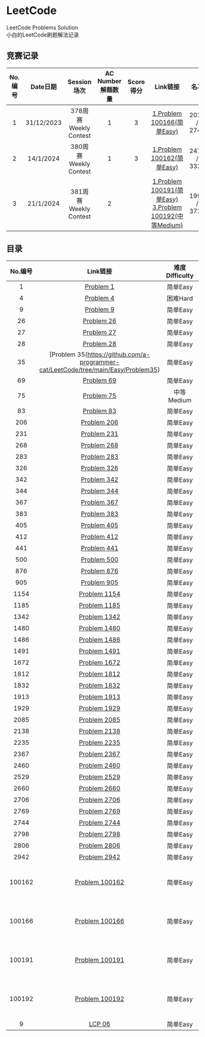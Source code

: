 # LeetCode
LeetCode Problems Solution  
小白的LeetCode刷题解法记录  

## 竞赛记录
| No.编号 | Date日期 | Session场次 | AC Number解题数量 | Score得分 | Link链接 | 名次 | 总分数 | 滑动 |
| :--------:| :--------:| :--------:| :----: | :-----: | :-----: | :------: | :-----: | :------: |
| 1 | 31/12/2023 | 378周赛Weekly Contest | 1 | 3 |[1.Problem 100166(简单Easy)](https://github.com/a-programmer-cat/LeetCode/tree/main/Easy/Problem100166) | 2039 / 2747 | 1442 | +1442 |
| 2 | 14/1/2024 | 380周赛Weekly Contest | 1 | 3 | [1.Problem 100162(简单Easy)](https://github.com/a-programmer-cat/LeetCode/tree/main/Easy/Problem100162) | 2476 / 3325 | 1409 | -33 |
| 3 | 21/1/2024 | 381周赛Weekly Contest | 2 |  | [1.Problem 100191(简单Easy)](https://github.com/a-programmer-cat/LeetCode/tree/main/Easy/Problem100191) [3.Problem 100192(中等Medium)](https://github.com/a-programmer-cat/LeetCode/tree/main/Easy/Problem100192) | 1990 / 3737 | 1430 | +21 |

## 目录  
| No.编号 | Link链接 | 难度Difficulty | 日期Date | 备注Note |
| :--------:| :--------:| :----: | :-----: | :------: |
| 1 | [Problem 1](https://github.com/a-programmer-cat/LeetCode/tree/main/Easy/Problem1) | 简单Easy | 26/12/2023 |  |
| 4 | [Problem 4](https://github.com/a-programmer-cat/LeetCode/tree/main/Easy/Problem4) | 困难Hard | 27/12/2023 |  |
| 9 | [Problem 9](https://github.com/a-programmer-cat/LeetCode/tree/main/Easy/Problem9) | 简单Easy | 1/1/2024 |  |
| 26 | [Problem 26](https://github.com/a-programmer-cat/LeetCode/tree/main/Easy/Problem26) | 简单Easy | 10/1/2024 |  |
| 27 | [Problem 27](https://github.com/a-programmer-cat/LeetCode/tree/main/Easy/Problem27) | 简单Easy | 4/1/2024 |  |
| 28 | [Problem 28](https://github.com/a-programmer-cat/LeetCode/tree/main/Easy/Problem28) | 简单Easy | 15/1/2024 |  |
| 35 | [Problem 35(https://github.com/a-programmer-cat/LeetCode/tree/main/Easy/Problem35) | 简单Easy | 24/3/2024 |  |
| 69 | [Problem 69](https://github.com/a-programmer-cat/LeetCode/tree/main/Easy/Problem69)  | 简单Easy | 27/12/2023 |  |
| 75 | [Problem 75](https://github.com/a-programmer-cat/LeetCode/tree/main/Medium/Problem75)  | 中等Medium | 10/1/2024 |  |
| 83 | [Problem 83](https://github.com/a-programmer-cat/LeetCode/tree/main/Easy/Problem83)  | 简单Easy | 14/1/2024 |  |
| 206 | [Problem 206](https://github.com/a-programmer-cat/LeetCode/tree/main/Easy/Problem206)  | 简单Easy | 26/12/2023 |  |
| 231 | [Problem 231](https://github.com/a-programmer-cat/LeetCode/tree/main/Easy/Problem231)  | 简单Easy | 13/1/2024 |  |
| 268 | [Problem 268](https://github.com/a-programmer-cat/LeetCode/tree/main/Easy/Problem268)  | 简单Easy | 12/1/2024 |  |
| 283 | [Problem 283](https://github.com/a-programmer-cat/LeetCode/tree/main/Easy/Problem283)  | 简单Easy | 13/1/2024 |  |
| 326 | [Problem 326](https://github.com/a-programmer-cat/LeetCode/tree/main/Easy/Problem326)  | 简单Easy | 13/1/2024 |  |
| 342 | [Problem 342](https://github.com/a-programmer-cat/LeetCode/tree/main/Easy/Problem342)  | 简单Easy | 13/1/2024 |  |
| 344 | [Problem 344](https://github.com/a-programmer-cat/LeetCode/tree/main/Easy/Problem344)  | 简单Easy | 30/12/2023 |  |
| 367 | [Problem 367](https://github.com/a-programmer-cat/LeetCode/tree/main/Easy/Problem367)  | 简单Easy | 27/12/2023 |  |
| 383 | [Problem 383](https://github.com/a-programmer-cat/LeetCode/tree/main/Easy/Problem383)  | 简单Easy | 26/12/2023 |  |
| 405 | [Problem 405](https://github.com/a-programmer-cat/LeetCode/tree/main/Easy/Problem405) | 简单Easy | 13/1/2024 |  |
| 412 | [Problem 412](https://github.com/a-programmer-cat/LeetCode/tree/main/Easy/Problem412) | 简单Easy | 26/12/2023 |  |
| 441 | [Problem 441](https://github.com/a-programmer-cat/LeetCode/tree/main/Easy/Problem441) | 简单Easy | 15/1/2024 |  |
| 500 | [Problem 500](https://github.com/a-programmer-cat/LeetCode/tree/main/Easy/Problem500)  | 简单Easy | 30/12/2023 |  |
| 876 | [Problem 876](https://github.com/a-programmer-cat/LeetCode/tree/main/Easy/Problem876)  | 简单Easy | 26/12/2023 |
| 905 | [Problem 905](https://github.com/a-programmer-cat/LeetCode/tree/main/Easy/Problem905)  | 简单Easy | 12/1/2024 |
| 1154 | [Problem 1154](https://github.com/a-programmer-cat/LeetCode/tree/main/Easy/Problem1154)  | 简单Easy | 31/12/2023 |  |
| 1185 | [Problem 1185](https://github.com/a-programmer-cat/LeetCode/tree/main/Easy/Problem1185)  | 简单Easy | 30/12/2023 |  |
| 1342 | [Problem 1342](https://github.com/a-programmer-cat/LeetCode/tree/main/Easy/Problem1342)  | 简单Easy | 25/12/2023 |  |
| 1480 | [Problem 1480](https://github.com/a-programmer-cat/LeetCode/tree/main/Easy/Problem1480)  | 简单Easy | 25/12/2023 |  |
| 1486 | [Problem 1486](https://github.com/a-programmer-cat/LeetCode/tree/main/Easy/Problem1486)  | 简单Easy | 14/1/2024 |  |
| 1491 | [Problem 1491](https://github.com/a-programmer-cat/LeetCode/tree/main/Easy/Problem1491)  | 简单Easy | 3/5/2024 |  |
| 1672 | [Problem 1672](https://github.com/a-programmer-cat/LeetCode/tree/main/Easy/Problem1672)  | 简单Easy | 26/12/2023 |  |
| 1812 | [Problem 1812](https://github.com/a-programmer-cat/LeetCode/tree/main/Easy/Problem1812)  | 简单Easy | 4/1/2024 |  |
| 1832 | [Problem 1832](https://github.com/a-programmer-cat/LeetCode/tree/main/Easy/Problem1832)  | 简单Easy | 14/1/2024 |  |
| 1913 | [Problem 1913](https://github.com/a-programmer-cat/LeetCode/tree/main/Easy/Problem1913)  | 简单Easy | 19/1/2024 |  |
| 1929 | [Problem 1929](https://github.com/a-programmer-cat/LeetCode/tree/main/Easy/Problem1929)  | 简单Easy | 14/1/2024 |  |
| 2085 | [Problem 2085](https://github.com/a-programmer-cat/LeetCode/tree/main/Easy/Problem2085)  | 简单Easy | 12/1/2024 |  |
| 2138 | [Problem 2138](https://github.com/a-programmer-cat/LeetCode/tree/main/Easy/Problem2138)  | 简单Easy | 17/1/2024 |  |
| 2235 | [Problem 2235](https://github.com/a-programmer-cat/LeetCode/tree/main/Easy/Problem2235)  | 简单Easy | 3/11/2023 |  |
| 2367 | [Problem 2367](https://github.com/a-programmer-cat/LeetCode/tree/main/Easy/Problem2367)  | 简单Easy | 25/6/2024 |  |
| 2460 | [Problem 2460](https://github.com/a-programmer-cat/LeetCode/tree/main/Easy/Problem2460)  | 简单Easy | 18/1/2024 |  |
| 2529 | [Problem 2529](https://github.com/a-programmer-cat/LeetCode/tree/main/Easy/Problem2529)  | 简单Easy | 9/4/2024 |  |
| 2660 | [Problem 2660](https://github.com/a-programmer-cat/LeetCode/tree/main/Easy/Problem2660)  | 简单Easy | 27/12/2023 |  |
| 2706 | [Problem 2706](https://github.com/a-programmer-cat/LeetCode/tree/main/Easy/Problem2706)  | 简单Easy | 29/12/2023 |  |
| 2769 | [Problem 2769](https://github.com/a-programmer-cat/LeetCode/tree/main/Easy/Problem2769)  | 简单Easy | 27/12/2023 |  |
| 2744 | [Problem 2744](https://github.com/a-programmer-cat/LeetCode/tree/main/Easy/Problem2744)  | 简单Easy | 17/1/2024 |  |
| 2798 | [Problem 2798](https://github.com/a-programmer-cat/LeetCode/tree/main/Easy/Problem2798)  | 简单Easy | 30/4/2024 |  |
| 2806 | [Problem 2806](https://github.com/a-programmer-cat/LeetCode/tree/main/Easy/Problem2806)  | 简单Easy | 13/1/2024 |  |
| 2942 | [Problem 2942](https://github.com/a-programmer-cat/LeetCode/tree/main/Easy/Problem2942)  | 简单Easy | 27/12/2023 |  |
| 100162 | [Problem 100162](https://github.com/a-programmer-cat/LeetCode/tree/main/Easy/Problem100162)  | 简单Easy | 14/1/2024 | 第2次周赛（380场） |
| 100166 | [Problem 100166](https://github.com/a-programmer-cat/LeetCode/tree/main/Easy/Problem100166)  | 简单Easy | 31/12/2023 | 第1次周赛（378场） |
| 100191 | [Problem 100191](https://github.com/a-programmer-cat/LeetCode/tree/main/Easy/Problem100191)  | 简单Easy | 21/1/2024 | 第3次周赛（381场） |
| 100192 | [Problem 100192](https://github.com/a-programmer-cat/LeetCode/tree/main/Easy/Problem100192)  | 简单Easy | 21/1/2024 | 第3次周赛（381场） |
| 9 | [LCP 06](https://github.com/a-programmer-cat/LeetCode/tree/main/Easy/LCP06) | 简单Easy | 25/6/2024 |  |

